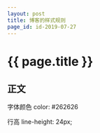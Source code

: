 ```yaml
---
layout: post
title: 博客的样式规则
page_id: id-2019-07-27
---
```


<h1 class="">{{ page.title }}</h1>

<h2>正文</h2>

字体颜色 color: #262626

行高 line-height: 24px;

